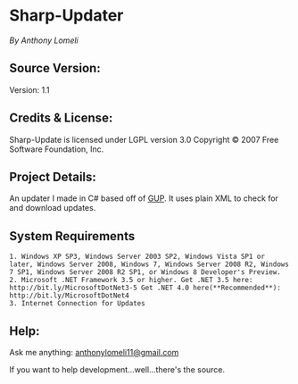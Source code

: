Sharp-Updater
=============
_By Anthony Lomeli_

## Source Version:

Version: 1.1

## Credits & License:

Sharp-Update is licensed under LGPL version 3.0 Copyright &copy; 2007 Free Software Foundation, Inc.

## Project Details:

An updater I made in C# based off of [GUP](http://gup-win32.tuxfamily.org/). It uses plain XML to check for and download updates.

## System Requirements

	1. Windows XP SP3, Windows Server 2003 SP2, Windows Vista SP1 or later, Windows Server 2008, Windows 7, Windows Server 2008 R2, Windows 7 SP1, Windows Server 2008 R2 SP1, or Windows 8 Developer's Preview.
	2. Microsoft .NET Framework 3.5 or higher. Get .NET 3.5 here: http://bit.ly/MicrosoftDotNet3-5 Get .NET 4.0 here(**Recommended**): http://bit.ly/MicrosoftDotNet4
	3. Internet Connection for Updates
	
## Help:

Ask me anything:
[anthonylomeli11@gmail.com](mailto:anthonylomeli11@gmail.com)

If you want to help development...well...there's the source.